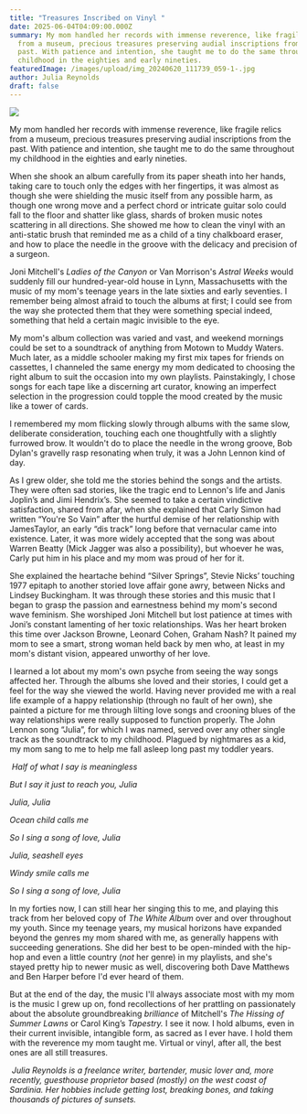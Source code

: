 ```yaml
---
title: "Treasures Inscribed on Vinyl "
date: 2025-06-04T04:09:00.000Z
summary: My mom handled her records with immense reverence, like fragile relics
  from a museum, precious treasures preserving audial inscriptions from the
  past. With patience and intention, she taught me to do the same throughout my
  childhood in the eighties and early nineties. 
featuredImage: /images/upload/img_20240620_111739_059-1-.jpg
author: Julia Reynolds
draft: false
---
```

![](/images/upload/img_20240620_111739_059-1-.jpg)




My mom handled her records with immense reverence, like fragile relics from a museum, precious treasures preserving audial inscriptions from the past. With patience and intention, she taught me to do the same throughout my childhood in the eighties and early nineties. 

When she shook an album carefully from its paper sheath into her hands, taking care to touch only the edges with her fingertips, it was almost as though she were shielding the music itself from any possible harm, as though one wrong move and a perfect chord or intricate guitar solo could fall to the floor and shatter like glass, shards of broken music notes scattering in all directions. She showed me how to clean the vinyl with an anti-static brush that reminded me as a child of a tiny chalkboard eraser, and how to place the needle in the groove with the delicacy and precision of a surgeon. 

Joni Mitchell's *Ladies of the Canyon* or Van Morrison's *Astral Weeks* would suddenly fill our hundred-year-old house in Lynn, Massachusetts with the music of my mom's teenage years in the late sixties and early seventies. I remember being almost afraid to touch the albums at first; I could see from the way she protected them that they were something special indeed, something that held a certain magic invisible to the eye.

My mom's album collection was varied and vast, and weekend mornings could be set to a soundtrack of anything from Motown to Muddy Waters. Much later, as a middle schooler making my first mix tapes for friends on cassettes, I channeled the same energy my mom dedicated to choosing the right album to suit the occasion into my own playlists. Painstakingly, I chose songs for each tape like a discerning art curator, knowing an imperfect selection in the progression could topple the mood created by the music like a tower of cards. 

I remembered my mom flicking slowly through albums with the same slow, deliberate consideration, touching each one thoughtfully with a slightly furrowed brow. It wouldn't do to place the needle in the wrong groove, Bob Dylan's gravelly rasp resonating when truly, it was a John Lennon kind of day.

As I grew older, she told me the stories behind the songs and the artists. They were often sad stories, like the tragic end to Lennon's life and Janis Joplin’s and Jimi Hendrix’s. She seemed to take a certain vindictive satisfaction, shared from afar, when she explained that Carly Simon had written “You're So Vain” after the hurtful demise of her relationship with JamesTaylor, an early “dis track” long before that vernacular came into existence. Later, it was more widely accepted that the song was about Warren Beatty (Mick Jagger was also a possibility), but whoever he was, Carly put him in his place and my mom was proud of her for it.

She explained the heartache behind “Silver Springs”, Stevie Nicks’ touching 1977 epitaph to another storied love affair gone awry, between Nicks and Lindsey Buckingham. It was through these stories and this music that I began to grasp the passion and earnestness behind my mom's second wave feminism. She worshiped Joni Mitchell but lost patience at times with Joni’s constant lamenting of her toxic relationships. Was her heart broken this time over Jackson Browne, Leonard Cohen, Graham Nash? It pained my mom to see a smart, strong woman held back by men who, at least in my mom's distant vision, appeared unworthy of her love. 

I learned a lot about my mom's own psyche from seeing the way songs affected her. Through the albums she loved and their stories, I could get a feel for the way she viewed the world. Having never provided me with a real life example of a happy relationship (through no fault of her own), she painted a picture for me through lilting love songs and crooning blues of the way relationships were really supposed to function properly. The John Lennon song “Julia”, for which I was named, served over any other single track as the soundtrack to my childhood. Plagued by nightmares as a kid, my mom sang to me to help me fall asleep long past my toddler years.

 *Half of what I say is meaningless*

*But I say it just to reach you, Julia*

*Julia, Julia*

*Ocean child calls me*

*So I sing a song of love, Julia*

*Julia, seashell eyes*

*Windy smile calls me*

*So I sing a song of love, Julia*

In my forties now, I can still hear her singing this to me, and playing this track from her beloved copy of *The White Album* over and over throughout my youth. Since my teenage years, my musical horizons have expanded beyond the genres my mom shared with me, as generally happens with succeeding generations. She did her best to be open-minded with the hip-hop and even a little country (*not* her genre) in my playlists, and she's stayed pretty hip to newer music as well, discovering both Dave Matthews and Ben Harper before I'd ever heard of them. 

But at the end of the day, the music I'll always associate most with my mom is the music I grew up on, fond recollections of her prattling on passionately about the absolute groundbreaking *brilliance* of Mitchell's *The Hissing of Summer Lawns* or Carol King’s *Tapestry.* I see it now. I hold albums, even in their current invisible, intangible form, as sacred as I ever have. I hold them with the reverence my mom taught me. Virtual or vinyl, after all, the best ones are all still treasures.

 *Julia Reynolds is a freelance writer, bartender, music lover and, more recently, guesthouse proprietor based (mostly) on the west coast of Sardinia. Her hobbies include getting lost, breaking bones, and taking thousands of pictures of sunsets.*
